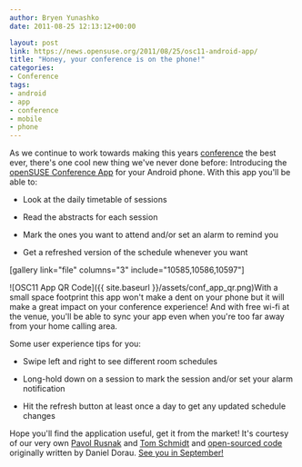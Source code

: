 ```yaml
---
author: Bryen Yunashko
date: 2011-08-25 12:13:12+00:00

layout: post
link: https://news.opensuse.org/2011/08/25/osc11-android-app/
title: "Honey, your conference is on the phone!"
categories:
- Conference
tags:
- android
- app
- conference
- mobile
- phone
---
```

As we continue to work towards making this years [conference](/category/project/events/osc/) the best ever, there's one cool new thing we've never done before: Introducing the [openSUSE Conference App](https://market.android.com/details?id=org.opensuse.conference.osc11) for your Android phone. With this app you'll be able to:



	
  * Look at the daily timetable of sessions

	
  * Read the abstracts for each session

	
  * Mark the ones you want to attend and/or set an alarm to remind you

	
  * Get a refreshed version of the schedule whenever you want


[gallery link="file" columns="3" include="10585,10586,10597"]

![OSC11 App QR Code]({{ site.baseurl }}/assets/conf_app_qr.png)With a small space footprint this app won't make a dent on your phone but it will make a great impact on your conference experience!  And with free wi-fi at the venue, you'll be able to sync your app even when you're too far away from your home calling area.

Some user experience tips for you:



	
  * Swipe left and right to see different room schedules

	
  * Long-hold down on a session to mark the session and/or set your alarm notification

	
  * Hit the refresh button at least once a day to get any updated schedule changes


Hope you'll find the application useful, get it from the market! It's courtesy of our very own [Pavol Rusnak](https://connect.opensuse.org/pg/profile/prusnak) and [Tom Schmidt](https://connect.opensuse.org/pg/profile/digitaltomm) and [open-sourced code](https://github.com/digitaltom/OSCFahrplan) originally written by Daniel Dorau. [See you in September!](http://conference.opensuse.org)		
